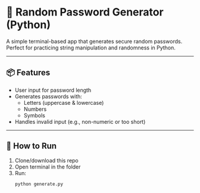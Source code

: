 # 🔐 Random Password Generator (Python)

A simple terminal-based app that generates secure random passwords.  
Perfect for practicing string manipulation and randomness in Python.

---

## 📦 Features

- User input for password length
- Generates passwords with:
  - Letters (uppercase & lowercase)
  - Numbers
  - Symbols
- Handles invalid input (e.g., non-numeric or too short)

---

## 🚀 How to Run

1. Clone/download this repo
2. Open terminal in the folder
3. Run:
   ```bash
   python generate.py
